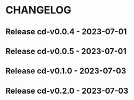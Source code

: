 # CHANGELOG

 
## Release cd-v0.0.4 - 2023-07-01

## Release cd-v0.0.5 - 2023-07-01

## Release cd-v0.1.0 - 2023-07-03

## Release cd-v0.2.0 - 2023-07-03
